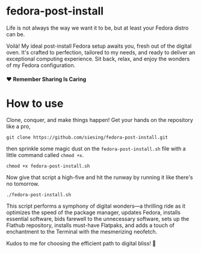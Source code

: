 # fedora-post-install
Life is not always the way we want it to be, but at least your Fedora distro can be.

Voilà! My ideal post-install Fedora setup awaits you, fresh out of the digital oven. It's crafted to perfection, tailored to my needs, and ready to deliver an exceptional computing experience. Sit back, relax, and enjoy the wonders of my Fedora configuration.

#### :heart: Remember Sharing Is Caring

# How to use
Clone, conquer, and make things happen! Get your hands on the repository like a pro,
```console
git clone https://github.com/siesing/fedora-post-install.git
```
then sprinkle some magic dust on the `fedora-post-install.sh` file with a little command called `chmod +x`.

```console
chmod +x fedora-post-install.sh
```

Now give that script a high-five and hit the runway by running it like there's no tomorrow.
```console
./fedora-post-install.sh
```

This script performs a symphony of digital wonders—a thrilling ride as it optimizes the speed of the package manager, updates Fedora, installs essential software, bids farewell to the unnecessary software, sets up the Flathub repository, installs must-have Flatpaks, and adds a touch of enchantment to the Terminal with the mesmerizing neofetch.

Kudos to me for choosing the efficient path to digital bliss! :beer:
